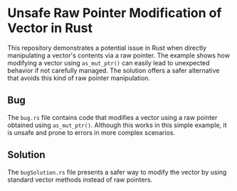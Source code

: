 # Unsafe Raw Pointer Modification of Vector in Rust

This repository demonstrates a potential issue in Rust when directly manipulating a vector's contents via a raw pointer.  The example shows how modifying a vector using `as_mut_ptr()` can easily lead to unexpected behavior if not carefully managed.  The solution offers a safer alternative that avoids this kind of raw pointer manipulation.

## Bug
The `bug.rs` file contains code that modifies a vector using a raw pointer obtained using `as_mut_ptr()`. Although this works in this simple example, it is unsafe and prone to errors in more complex scenarios.

## Solution
The `bugSolution.rs` file presents a safer way to modify the vector by using standard vector methods instead of raw pointers.